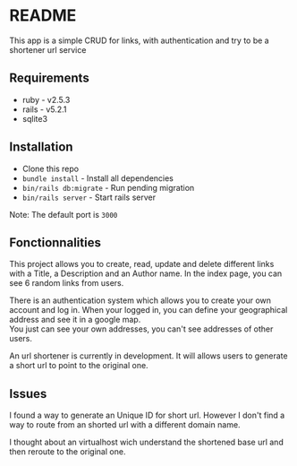# README

This app is a simple CRUD for links, with authentication and try to be a shortener url service


## Requirements

* ruby - v2.5.3
* rails - v5.2.1
* sqlite3

## Installation

* Clone this repo
* `bundle install` - Install all dependencies 
* `bin/rails db:migrate` - Run pending migration
* `bin/rails server` - Start rails server

Note: The default port is `3000`

## Fonctionnalities

This project allows you to create, read, update and delete different links with a Title, a Description and an Author name.
In the index page, you can see 6 random links from users. 

There is an authentication system which allows you to create your own account and log in. When your logged in, you can define your geographical address and see it in a google map.  
You just can see your own addresses, you can't see addresses of other users.

An url shortener is currently in development. It will allows users to generate a short url to point to the original one. 

## Issues 

I found a way to generate an Unique ID for short url. However I don't find a way to route from an shorted url with a different domain name. 

I thought about an virtualhost wich understand the shortened base url and then reroute to the original one.